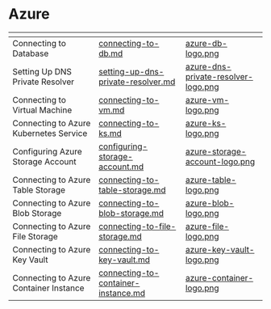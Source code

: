# Azure

<table data-view="cards">
    <thead>
        <tr>
            <th></th>
            <th data-hidden data-card-target data-type="content-ref"></th>
            <th data-hidden data-card-cover data-type="files"></th>
        </tr>
    </thead>
    <tbody>
        <tr>
            <td>Connecting to Database</td>
            <td>
                <a href="connecting-to-db.md">connecting-to-db.md</a>
            </td>
            <td>
                <a href="../../../.gitbook/assets/azure-db-logo.png">azure-db-logo.png</a>
            </td>
        </tr>
        <tr>
            <td>Setting Up DNS Private Resolver</td>
            <td>
                <a href="setting-up-dns-private-resolver.md">setting-up-dns-private-resolver.md</a>
            </td>
            <td>
                <a href="../../../.gitbook/assets/azure-dns-private-resolver-logo.png">azure-dns-private-resolver-logo.png</a>
            </td>
        </tr>
        <tr>
            <td>Connecting to Virtual Machine</td>
            <td>
                <a href="connecting-to-vm.md">connecting-to-vm.md</a>
            </td>
            <td>
                <a href="../../../.gitbook/assets/azure-vm-logo.png">azure-vm-logo.png</a>
            </td>
        </tr>
        <tr>
            <td>Connecting to Azure Kubernetes Service</td>
            <td>
                <a href="connecting-to-ks.md">connecting-to-ks.md</a>
            </td>
            <td>
                <a href="../../../.gitbook/assets/azure-ks-logo.png">azure-ks-logo.png</a>
            </td>
        </tr>
        <tr>
            <td>Configuring Azure Storage Account</td>
            <td>
                <a href="configuring-storage-account.md">configuring-storage-account.md</a>
            </td>
            <td>
                <a href="../../../.gitbook/assets/azure-storage-account-logo.png">azure-storage-account-logo.png</a>
            </td>
        </tr>
        <tr>
            <td>Connecting to Azure Table Storage</td>
            <td>
                <a href="connecting-to-table-storage.md">connecting-to-table-storage.md</a>
            </td>
            <td>
                <a href="../../../.gitbook/assets/azure-table-logo.png">azure-table-logo.png</a>
            </td>
        </tr>
        <tr>
            <td>Connecting to Azure Blob Storage</td>
            <td>
                <a href="connecting-to-blob-storage.md">connecting-to-blob-storage.md</a>
            </td>
            <td>
                <a href="../../../.gitbook/assets/azure-blob-logo.png">azure-blob-logo.png</a>
            </td>
        </tr>
        <tr>
            <td>Connecting to Azure File Storage</td>
            <td>
                <a href="connecting-to-file-storage.md">connecting-to-file-storage.md</a>
            </td>
            <td>
                <a href="../../../.gitbook/assets/azure-file-logo.png">azure-file-logo.png</a>
            </td>
        </tr>
        <tr>
            <td>Connecting to Azure Key Vault</td>
            <td>
                <a href="connecting-to-key-vault.md">connecting-to-key-vault.md</a>
            </td>
            <td>
                <a href="../../../.gitbook/assets/azure-key-vault-logo.png">azure-key-vault-logo.png</a>
            </td>
        </tr>
        <tr>
            <td>Connecting to Azure Container Instance</td>
            <td>
                <a href="connecting-to-container-instance.md">connecting-to-container-instance.md</a>
            </td>
            <td>
                <a href="../../../.gitbook/assets/azure-container-logo.png">azure-container-logo.png</a>
            </td>
        </tr>
    </tbody>
</table>
